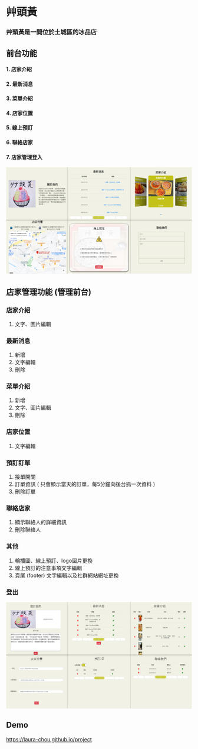 # 艸頭黃
### 艸頭黃是一間位於土城區的冰品店
## 前台功能
#### 1. 店家介紹
#### 2. 最新消息
#### 3. 菜單介紹
#### 4. 店家位置
#### 5. 線上預訂
#### 6. 聯絡店家
#### 7. 店家管理登入
![](home.jpg)

## 店家管理功能 (管理前台)
### 店家介紹
 1. 文字、圖片編輯
### 最新消息
 1. 新增
 2. 文字編輯
 3. 刪除
### 菜單介紹
 1. 新增
 2. 文字、圖片編輯
 3. 刪除
### 店家位置
 1. 文字編輯
### 預訂訂單
 1. 接單開關
 2. 訂單資訊 ( 只會顯示當天的訂單，每5分鐘向後台抓一次資料 )
 3. 刪除訂單
### 聯絡店家
 1. 顯示聯絡人的詳細資訊
 2. 刪除聯絡人
### 其他
 1. 輪播圖、線上預訂、logo圖片更換
 2. 線上預訂的注意事項文字編輯
 3. 頁尾 (footer) 文字編輯以及社群網站網址更換
### 登出
![](management.jpg)

## Demo
https://laura-chou.github.io/project